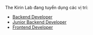The Kirin Lab đang tuyển dụng các vị trí:

* [Backend Developer](Backend_Developer.md)
* [Junior Backend Developer](Junior_Backend_Developer.md)
* [Frontend Developer](FrontEnd_Developer.md)

